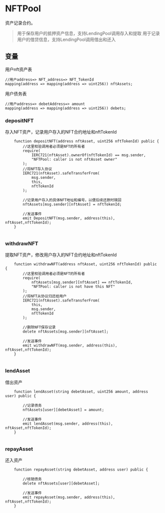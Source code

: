 # NFTPool

资产记录合约。

> 用于保存用户的抵押资产信息，支持LendingPool调用存入和提取
> 用于记录用户的借贷信息，支持LendingPool调用借出和还入


## 变量
用户nft资产表
```solidity
//用户address=> NFT_address=> NFT_TokenId
mapping(address => mapping(address => uint256)) nftAssets;
```

用户债务表
```solidity
//用户address=> debetAddress=> amount
mapping(address => mapping(address => uint256)) debets;
```


### depositNFT

存入NFT资产，记录用户存入的NFT合约地址和nftTokenId

```solidity
    function depositNFT(address nftAsset, uint256 nftTokenId) public {
        //这里校验调用者必须是NFT的所有者
        require(
            IERC721(nftAsset).ownerOf(nftTokenId) == msg.sender,
            "NFTPool: caller is not nftAsset owner"
        );
        //将NFT存入协议
        IERC721(nftAsset).safeTransferFrom(
            msg.sender,
            this,
            nftTokenId
        );

        //记录用户存入的具体NFT地址和编号，以便后续还款时赎回
        nftAssets[msg.sender][nftAsset] = nftTokenId;

        //发送事件
        emit DepositNFT(msg.sender, address(this), nftAsset,nftTokenId);
    }
        
```

### withdrawNFT

提取NFT资产，修改用户存入的NFT合约地址和nftTokenId

```solidity
    function withdrawNFT(address nftAsset, uint256 nftTokenId) public {
        //这里校验调用者必须是NFT的所有者
        require(
            nftAssets[msg.sender][nftAsset] == nftTokenId,
            "NFTPool: caller is not have this NFT"
        );
        //将NFT从协议归还给用户
        IERC721(nftAsset).safeTransferFrom(
            this,
            msg.sender,
            nftTokenId
        );

        //删除NFT保存记录
        delete nftAssets[msg.sender][nftAsset];

        //发送事件
        emit withdrawNFT(msg.sender, address(this), nftAsset,nftTokenId);
    }
        
```


### lendAsset

借出资产

```solidity
    function lendAsset(string debetAsset, uint256 amount, address user) public {
        
        //记录债务
        nftAssets[user][debetAsset] = amount;

        //发送事件
        emit lendAsset(msg.sender, address(this), nftAsset,nftTokenId);
    }
        
```


### repayAsset

还入资产

```solidity
    function repayAsset(string debetAsset, address user) public {
        
        //核销债务
        delete nftAssets[user][debetAsset];

        //发送事件
        emit repayAsset(msg.sender, address(this), nftAsset,nftTokenId);
    }
        
```
